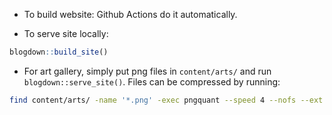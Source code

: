 - To build website: Github Actions do it automatically. 

- To serve site locally: 

```r
blogdown::build_site()
```

- For art gallery, simply put png files in `content/arts/` and run `blogdown::serve_site()`. Files can be compressed by running: 

```sh
find content/arts/ -name '*.png' -exec pngquant --speed 4 --nofs --ext .png --force 256 {} \;
```
